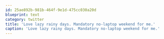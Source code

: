 ```yaml
---
id: 25ae892b-981b-464f-9e1d-475cc030a20d
blueprint: text
category: twitter
title: 'Love lazy rainy days. Mandatory no-laptop weekend for me.'
caption: 'Love lazy rainy days. Mandatory no-laptop weekend for me.'
---
```


